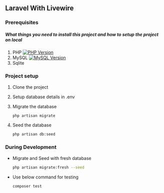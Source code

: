 ## Laravel With Livewire

### Prerequisites
##### What things you need to install this project and how to setup the project on local
1. PHP [![PHP Version](https://img.shields.io/badge/Version-8.1.*-green)](https://www.php.net/releases/8.1_0.php)
2. MySQL [![MySQL Version](https://img.shields.io/badge/Version-5.6.*-green)](https://downloads.mysql.com/archives/community/?version=5.6.23)
3. Sqlite 

### Project setup
1. Clone the project

2. Setup database details in .env

3. Migrate the database 
     ```sh  
     php artisan migrate
     ```

5. Seed the database
     ```sh
     php artisan db:seed
     ```

### During Development
  * Migrate and Seed with fresh database
     ```sh
     php artisan migrate:fresh --seed
     ```
  * Use below command for testing
    ```sh
    composer test
    ```
